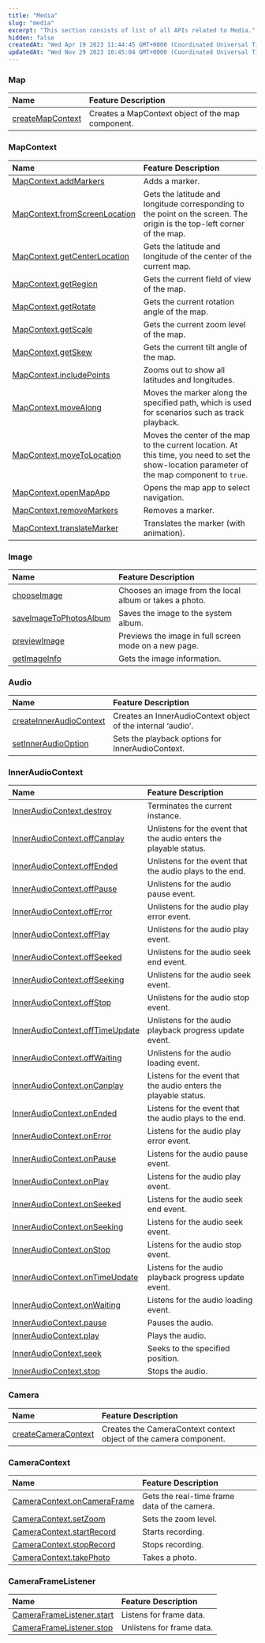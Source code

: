 ```yaml
---
title: "Media"
slug: "media"
excerpt: "This section consists of list of all APIs related to Media."
hidden: false
createdAt: "Wed Apr 19 2023 11:44:45 GMT+0000 (Coordinated Universal Time)"
updatedAt: "Wed Nov 29 2023 10:45:04 GMT+0000 (Coordinated Universal Time)"
---
```

### Map

| Name                                       | Feature Description                               |
| :----------------------------------------- | :------------------------------------------------ |
| [createMapContext](doc:map-api#mapcontext) | Creates a MapContext object of the map component. |

### MapContext

| Name                                                                                   | Feature Description                                                                                                                            |
| :------------------------------------------------------------------------------------- | :--------------------------------------------------------------------------------------------------------------------------------------------- |
| [MapContext.addMarkers](doc:map-api#mapcontextaddmarkersobject-object)                 | Adds a marker.                                                                                                                                 |
| [MapContext.fromScreenLocation](doc:map-api#mapcontextfromscreenlocationobject-object) | Gets the latitude and longitude corresponding to the point on the screen. The origin is the top-left corner of the map.                        |
| [MapContext.getCenterLocation](doc:map-api#mapcontextgetcenterlocationobject-object)   | Gets the latitude and longitude of the center of the current map.                                                                              |
| [MapContext.getRegion](doc:map-api#mapcontextgetregionobject-object)                   | Gets the current field of view of the map.                                                                                                     |
| [MapContext.getRotate](doc:map-api#mapcontextgetrotateobject-object)                   | Gets the current rotation angle of the map.                                                                                                    |
| [MapContext.getScale](doc:map-api#mapcontextgetscaleobject-object)                     | Gets the current zoom level of the map.                                                                                                        |
| [MapContext.getSkew](doc:map-2#mapcontextgetskewobject-object)                         | Gets the current tilt angle of the map.                                                                                                        |
| [MapContext.includePoints](doc:map-api#mapcontextincludepointsobject-object)           | Zooms out to show all latitudes and longitudes.                                                                                                |
| [MapContext.moveAlong](doc:map-api#mapcontextmovealongobject-object)                   | Moves the marker along the specified path, which is used for scenarios such as track playback.                                                 |
| [MapContext.moveToLocation](doc:map-api#mapcontextmovetolocationobject-object)         | Moves the center of the map to the current location. At this time, you need to set the show-location parameter of the map component to `true`. |
| [MapContext.openMapApp](doc:map-api#mapcontextopenmapappobject-object)                 | Opens the map app to select navigation.                                                                                                        |
| [MapContext.removeMarkers](doc:map-api#mapcontextremovemarkersobject-object)           | Removes a marker.                                                                                                                              |
| [MapContext.translateMarker](doc:map-api#mapcontexttranslatemarkerobject-object)       | Translates the marker (with animation).                                                                                                        |

### Image

| Name                                                                          | Feature Description                                     |
| :---------------------------------------------------------------------------- | :------------------------------------------------------ |
| [chooseImage](doc:image-api#chooseimage-object-object)                        | Chooses an image from the local album or takes a photo. |
| [saveImageToPhotosAlbum](doc:image-api#wxsaveimagetophotosalbumobject-object) | Saves the image to the system album.                    |
| [previewImage](doc:image-api#wxpreviewimageobject-object)                     | Previews the image in full screen mode on a new page.   |
| [getImageInfo](doc:image-api#wxgetimageinfoobject-object)                     | Gets the image information.                             |

### Audio

| Name                                                                             | Feature Description                                          |
| :------------------------------------------------------------------------------- | :----------------------------------------------------------- |
| [createInnerAudioContext](doc:audio#inneraudiocontext-wxcreateinneraudiocontext) | Creates an InnerAudioContext object of the internal ‘audio’. |
| [setInnerAudioOption](doc:audio#wxsetinneraudiooptionobject-object)              | Sets the playback options for InnerAudioContext.             |

### InnerAudioContext

| Name                                                       | Feature Description                                                |
| :--------------------------------------------------------- | :----------------------------------------------------------------- |
| [InnerAudioContext.destroy](doc:audio#destroy)             | Terminates the current instance.                                   |
| [InnerAudioContext.offCanplay](doc:audio#offcanplay)       | Unlistens for the event that the audio enters the playable status. |
| [InnerAudioContext.offEnded](doc:audio#offended)           | Unlistens for the event that the audio plays to the end.           |
| [InnerAudioContext.offPause](doc:audio#offpause)           | Unlistens for the audio pause event.                               |
| [InnerAudioContext.offError](doc:audio#offerror)           | Unlistens for the audio play error event.                          |
| [InnerAudioContext.offPlay](doc:audio#offplay)             | Unlistens for the audio play event.                                |
| [InnerAudioContext.offSeeked](doc:audio#offseeked)         | Unlistens for the audio seek end event.                            |
| [InnerAudioContext.offSeeking](doc:audio#offseeking)       | Unlistens for the audio seek event.                                |
| [InnerAudioContext.offStop](doc:audio#offstop)             | Unlistens for the audio stop event.                                |
| [InnerAudioContext.offTimeUpdate](doc:audio#offtimeupdate) | Unlistens for the audio playback progress update event.            |
| [InnerAudioContext.offWaiting](doc:audio#offwaiting)       | Unlistens for the audio loading event.                             |
| [InnerAudioContext.onCanplay](doc:audio#oncanplay)         | Listens for the event that the audio enters the playable status.   |
| [InnerAudioContext.onEnded](doc:audio#onended)             | Listens for the event that the audio plays to the end.             |
| [InnerAudioContext.onError](doc:audio#onerror)             | Listens for the audio play error event.                            |
| [InnerAudioContext.onPause](doc:audio#onpause)             | Listens for the audio pause event.                                 |
| [InnerAudioContext.onPlay](doc:audio#onplay)               | Listens for the audio play event.                                  |
| [InnerAudioContext.onSeeked](doc:audio#onseeked)           | Listens for the audio seek end event.                              |
| [InnerAudioContext.onSeeking](doc:audio#onseeking)         | Listens for the audio seek event.                                  |
| [InnerAudioContext.onStop](doc:audio#onstop)               | Listens for the audio stop event.                                  |
| [InnerAudioContext.onTimeUpdate](doc:audio#ontimeupdate)   | Listens for the audio playback progress update event.              |
| [InnerAudioContext.onWaiting](doc:audio#onwaiting)         | Listens for the audio loading event.                               |
| [InnerAudioContext.pause](doc:audio#pause-1)               | Pauses the audio.                                                  |
| [InnerAudioContext.play](doc:audio#play)                   | Plays the audio.                                                   |
| [InnerAudioContext.seek](doc:audio#seek-1)                 | Seeks to the specified position.                                   |
| [InnerAudioContext.stop](doc:audio#stop)                   | Stops the audio.                                                   |

### Camera

| Name                                                                      | Feature Description                                               |
| :------------------------------------------------------------------------ | :---------------------------------------------------------------- |
| [createCameraContext](doc:camera-api#cameracontext-wxcreatecameracontext) | Creates the CameraContext context object of the camera component. |

### CameraContext

| Name                                                        | Feature Description                          |
| :---------------------------------------------------------- | :------------------------------------------- |
| [CameraContext.onCameraFrame](doc:camera-api#oncameraframe) | Gets the real-time frame data of the camera. |
| [CameraContext.setZoom](doc:camera-api#setzoom)             | Sets the zoom level.                         |
| [CameraContext.startRecord](doc:camera-api#startrecord)     | Starts recording.                            |
| [CameraContext.stopRecord](doc:camera-api#stoprecord)       | Stops recording.                             |
| [CameraContext.takePhoto](doc:camera-api#takephoto)         | Takes a photo.                               |

### CameraFrameListener

| Name                                                                            | Feature Description       |
| :------------------------------------------------------------------------------ | :------------------------ |
| [CameraFrameListener.start](doc:camera-api#cameraframelistener)                 | Listens for frame data.   |
| [CameraFrameListener.stop](doc:camera-api#cameraframelistenerstopobject-object) | Unlistens for frame data. |
